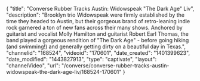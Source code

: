 {
    "title": "Converse Rubber Tracks Austin: Widowspeak \"The Dark Age\" Liv",
    "description": "Brooklyn trio Widowspeak were firmly established by the time they headed to Austin, but their gorgeous brand of retro-leaning indie rock garnered a ton of new fans across their many shows. Anchored by guitarist and vocalist Molly Hamilton and guitarist Robert Earl Thomas, the band played a gorgeous rendition of \"The Dark Age\" - before going hiking (and swimming!) and generally getting dirty on a beautiful day in Texas.",
    "channelid": "168524",
    "videoid": "170601",
    "date_created": "1401399623",
    "date_modified": "1443827913",
    "type": "captivate",
    "layout": "channelVideo",
    "url": "\/converse\/converse-rubber-tracks-austin-widowspeak-the-dark-age-liv\/168524-170601"
}
